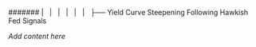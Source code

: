 ####### |   |   |   |   |   |   ├── Yield Curve Steepening Following Hawkish Fed Signals

*Add content here*